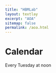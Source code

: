 ```yaml
---
title: "HBMLab"
layout: textlay
excerpt: "AOA"
sitemap: false
permalink: /aoa.html
---
```


# Calendar

Every Tuesday at noon
